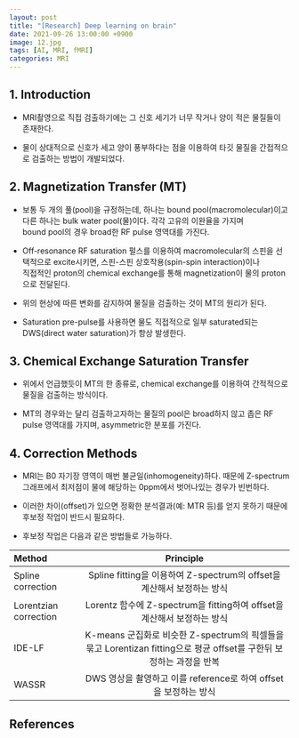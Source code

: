 ```yaml
---
layout: post
title: "[Research] Deep learning on brain"
date: 2021-09-26 13:00:00 +0900
image: 12.jpg
tags: [AI, MRI, fMRI]
categories: MRI
---
```


## 1. Introduction
  * MRI촬영으로 직접 검출하기에는 그 신호 세기가 너무 작거나 양이 적은 물질들이 존재한다.
  
  * 물이 상대적으로 신호가 세고 양이 풍부하다는 점을 이용하여 타깃 물질을 간접적으로 검출하는 방법이 개발되었다.

## 2. Magnetization Transfer (MT)
  * 보통 두 개의 풀(pool)을 규정하는데, 하나는 bound pool(macromolecular)이고 다른 하나는 bulk water pool(물)이다. 각각 고유의 이완율을 가지며  
    bound pool의 경우 broad한 RF pulse 영역대를 가진다.
  
  * Off-resonance RF saturation 펄스를 이용하여 macromolecular의 스핀을 선택적으로 excite시키면, 스핀-스핀 상호작용(spin-spin interaction)이나  
  직접적인 proton의 chemical exchange를 통해 magnetization이 물의 proton으로 전달된다. 

  * 위의 현상에 따른 변화를 감지하여 물질을 검출하는 것이 MT의 원리가 된다.
  
  * Saturation pre-pulse를 사용하면 물도 직접적으로 일부 saturated되는 DWS(direct water saturation)가 항상 발생한다.
  
## 3. Chemical Exchange Saturation Transfer
  * 위에서 언급했듯이 MT의 한 종류로, chemical exchange를 이용하여 간적적으로 물질을 검출하는 방식이다.
  
  * MT의 경우와는 달리 검출하고자하는 물질의 pool은 broad하지 않고 좁은 RF pulse 영역대를 가지며, asymmetric한 분포를 가진다.


## 4. Correction Methods
  * MRI는 B0 자기장 영역이 매번 불균일(inhomogeneity)하다. 때문에 Z-spectrum 그래프에서 최저점이 물에 해당하는 0ppm에서 벗어나있는 경우가 빈번하다. 
  
  * 이러한 차이(offset)가 있으면 정확한 분석결과(예: MTR 등)를 얻지 못하기 때문에 후보정 작업이 반드시 필요하다.

  * 후보정 작업은 다음과 같은 방법들로 가능하다.

  Method | Principle 
  :----- | :------: 
  Spline correction     | Spline fitting을 이용하여 Z-spectrum의 offset을 계산해서 보정하는 방식
  Lorentzian correction | Lorentz 함수에 Z-spectrum을 fitting하여 offset을 계산해서 보정하는 방식 
  IDE-LF                | K-means 군집화로 비슷한 Z-spectrum의 픽셀들을 묶고 Lorentizan fitting으로 평균 offset를 구한뒤 보정하는 과정을 반복
  WASSR                 | DWS 영상을 촬영하고 이를 reference로 하여 offset을 보정하는 방식
 
  

## References
